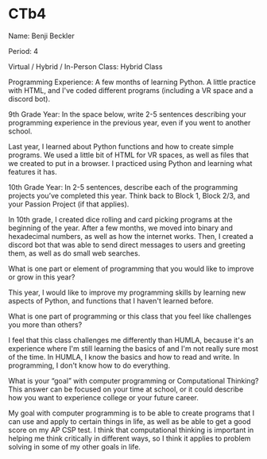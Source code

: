 # CTb4
Name: Benji Beckler


Period: 4


Virtual / Hybrid / In-Person Class: Hybrid Class




Programming Experience: A few months of learning Python. A little practice with HTML, and I've coded different programs (including a VR space and a discord bot).


9th Grade Year: In the space below, write 2-5 sentences describing your programming experience in the previous year, even if you went to another school.


Last year, I learned about Python functions and how to create simple programs. We used a little bit of HTML for VR spaces, as well as files that we created to put in a browser. I practiced using Python and learning what features it has.



10th Grade Year: In 2-5 sentences, describe each of the programming projects you’ve completed this year.  Think back to Block 1, Block 2/3, and your Passion Project (if that applies).

In 10th grade, I created dice rolling and card picking programs at the beginning of the year. After a few months, we moved into binary and hexadecimal numbers, as well as how the internet works. Then, I created a discord bot that was able to send direct messages to users and greeting them, as well as do small web searches.



What is one part or element of programming that you would like to improve or grow in this year?


This year, I would like to improve my programming skills by learning new aspects of Python, and functions that I haven't learned before.


What is one part of programming or this class that you feel like challenges you more than others?


I feel that this class challenges me differently than HUMLA, because it's an experience where I'm still learning the basics of and I'm not really sure most of the time. In HUMLA, I know the basics and how to read and write. In programming, I don't know how to do everything.


What is your “goal” with computer programming or Computational Thinking?  This answer can be focused on your time at school, or it could describe how you want to experience college or your future career.


My goal with computer programming is to be able to create programs that I can use and apply to certain things in life, as well as be able to get a good score on my AP CSP test. I think that computational thinking is important in helping me think critically in different ways, so I think it applies to problem solving in some of my other goals in life.
